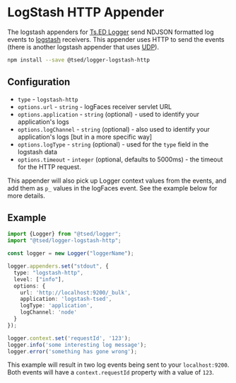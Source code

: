 # LogStash HTTP Appender

The logstash appenders for [Ts.ED Logger](https://logger.tsed.io) send NDJSON formatted log events to [logstash](https://www.elastic.co/products/logstash) receivers.
This appender uses HTTP to send the events (there is another logstash appender that uses [UDP](/appenders/logstash-udp.md)).

```bash
npm install --save @tsed/logger-logstash-http
```

## Configuration

* `type` - `logstash-http`
* `options.url` - `string` - logFaces receiver servlet URL
* `options.application` - `string` (optional) - used to identify your application's logs
* `options.logChannel` - `string` (optional) - also used to identify your application's logs [but in a more specific way]
* `options.logType` - `string` (optional) - used for the `type` field in the logstash data
* `options.timeout` - `integer` (optional, defaults to 5000ms) - the timeout for the HTTP request.

This appender will also pick up Logger context values from the events, and add them as `p_` values in the logFaces event. See the example below for more details.

## Example

```typescript
import {Logger} from "@tsed/logger";
import "@tsed/logger-logstash-http";

const logger = new Logger("loggerName");

logger.appenders.set("stdout", {
  type: "logstash-http", 
  level: ["info"],
  options: {
    url: 'http://localhost:9200/_bulk', 
    application: 'logstash-tsed', 
    logType: 'application', 
    logChannel: 'node'
  }
});

logger.context.set('requestId', '123');
logger.info('some interesting log message');
logger.error('something has gone wrong');
```

This example will result in two log events being sent to your `localhost:9200`.
Both events will have a `context.requestId` property with a value of `123`.
